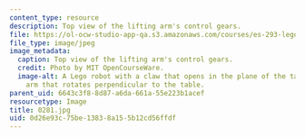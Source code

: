 ```yaml
---
content_type: resource
description: Top view of the lifting arm's control gears.
file: https://ol-ocw-studio-app-qa.s3.amazonaws.com/courses/es-293-lego-robotics-spring-2007/0d26e93c75be13838a155b12cd56ffdf_0281.jpg
file_type: image/jpeg
image_metadata:
  caption: Top view of the lifting arm's control gears.
  credit: Photo by MIT OpenCourseWare.
  image-alt: A Lego robot with a claw that opens in the plane of the table, and an
    arm that rotates perpendicular to the table.
parent_uid: 6643c3f8-8d87-a6da-661a-55e223b1acef
resourcetype: Image
title: 0281.jpg
uid: 0d26e93c-75be-1383-8a15-5b12cd56ffdf
---
```

